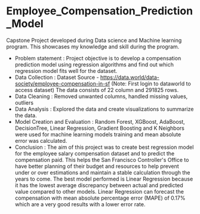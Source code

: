 # Employee_Compensation_Prediction_Model
Capstone Project developed during Data science and Machine learning program. This showcases my knowledge and skill during the program.
- Problem statement :
Project objective is to develop a compensation prediction model using regression algorithms and find out which regression model fits well for the dataset.
- Data Collection :
Dataset Source - https://data.world/data-society/employee-compensation-in-sf (Note: First login to dataworld to access dataset)
The data consists of 22 column and 291825 rows.
- Data Cleaning :
Removed unwanted columns, handled missing values, outliers
- Data Analysis :
Explored the data and create visualizations to summarize the data.
- Model Creation and Evaluation :
Random Forest, XGBoost, AdaBoost, DecisionTree, Linear Regression, Gradient Boosting and K Neighbors were used for machine learning models training and mean absolute error was calculated.
- Conclusion :
The aim of this project was to create best regression model for the employee salary compensation dataset and to predict the compensation paid. This helps the San Francisco Controller's Office to have better planning of their budget and resources to help prevent under or over estimations and maintain a stable calculation through the years to come. The best model performed is Linear Regression because it has the lowest average discrepancy between actual and predicted value compared to other models. Linear Regression can forecast the compensation with mean absolute percentage error (MAPE) of 0.17% which are a very good results with a lower error rate.
